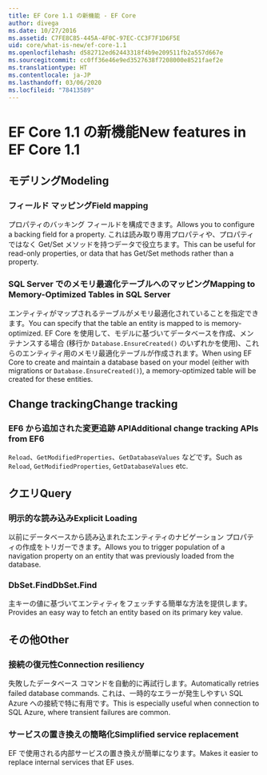 ```yaml
---
title: EF Core 1.1 の新機能 - EF Core
author: divega
ms.date: 10/27/2016
ms.assetid: C7FE8C85-445A-4F0C-97EC-CC3F7F1D6F5E
uid: core/what-is-new/ef-core-1.1
ms.openlocfilehash: d582712ed62443318f4b9e209511fb2a557d667e
ms.sourcegitcommit: cc0ff36e46e9ed3527638f7208000e8521faef2e
ms.translationtype: HT
ms.contentlocale: ja-JP
ms.lasthandoff: 03/06/2020
ms.locfileid: "78413589"
---
```

# <a name="new-features-in-ef-core-11"></a><span data-ttu-id="fb814-102">EF Core 1.1 の新機能</span><span class="sxs-lookup"><span data-stu-id="fb814-102">New features in EF Core 1.1</span></span>

## <a name="modeling"></a><span data-ttu-id="fb814-103">モデリング</span><span class="sxs-lookup"><span data-stu-id="fb814-103">Modeling</span></span>

### <a name="field-mapping"></a><span data-ttu-id="fb814-104">フィールド マッピング</span><span class="sxs-lookup"><span data-stu-id="fb814-104">Field mapping</span></span>

<span data-ttu-id="fb814-105">プロパティのバッキング フィールドを構成できます。</span><span class="sxs-lookup"><span data-stu-id="fb814-105">Allows you to configure a backing field for a property.</span></span> <span data-ttu-id="fb814-106">これは読み取り専用プロパティや、プロパティではなく Get/Set メソッドを持つデータで役立ちます。</span><span class="sxs-lookup"><span data-stu-id="fb814-106">This can be useful for read-only properties, or data that has Get/Set methods rather than a property.</span></span>

### <a name="mapping-to-memory-optimized-tables-in-sql-server"></a><span data-ttu-id="fb814-107">SQL Server でのメモリ最適化テーブルへのマッピング</span><span class="sxs-lookup"><span data-stu-id="fb814-107">Mapping to Memory-Optimized Tables in SQL Server</span></span>

<span data-ttu-id="fb814-108">エンティティがマップされるテーブルがメモリ最適化されていることを指定できます。</span><span class="sxs-lookup"><span data-stu-id="fb814-108">You can specify that the table an entity is mapped to is memory-optimized.</span></span> <span data-ttu-id="fb814-109">EF Core を使用して、モデルに基づいてデータベースを作成、メンテナンスする場合 (移行か `Database.EnsureCreated()` のいずれかを使用)、これらのエンティティ用のメモリ最適化テーブルが作成されます。</span><span class="sxs-lookup"><span data-stu-id="fb814-109">When using EF Core to create and maintain a database based on your model (either with migrations or `Database.EnsureCreated()`), a memory-optimized table will be created for these entities.</span></span>

## <a name="change-tracking"></a><span data-ttu-id="fb814-110">Change tracking</span><span class="sxs-lookup"><span data-stu-id="fb814-110">Change tracking</span></span>

### <a name="additional-change-tracking-apis-from-ef6"></a><span data-ttu-id="fb814-111">EF6 から追加された変更追跡 API</span><span class="sxs-lookup"><span data-stu-id="fb814-111">Additional change tracking APIs from EF6</span></span>

<span data-ttu-id="fb814-112">`Reload`、`GetModifiedProperties`、`GetDatabaseValues` などです。</span><span class="sxs-lookup"><span data-stu-id="fb814-112">Such as `Reload`, `GetModifiedProperties`, `GetDatabaseValues` etc.</span></span>

## <a name="query"></a><span data-ttu-id="fb814-113">クエリ</span><span class="sxs-lookup"><span data-stu-id="fb814-113">Query</span></span>

### <a name="explicit-loading"></a><span data-ttu-id="fb814-114">明示的な読み込み</span><span class="sxs-lookup"><span data-stu-id="fb814-114">Explicit Loading</span></span>

<span data-ttu-id="fb814-115">以前にデータベースから読み込まれたエンティティのナビゲーション プロパティの作成をトリガーできます。</span><span class="sxs-lookup"><span data-stu-id="fb814-115">Allows you to trigger population of a navigation property on an entity that was previously loaded from the database.</span></span>

### <a name="dbsetfind"></a><span data-ttu-id="fb814-116">DbSet.Find</span><span class="sxs-lookup"><span data-stu-id="fb814-116">DbSet.Find</span></span>

<span data-ttu-id="fb814-117">主キーの値に基づいてエンティティをフェッチする簡単な方法を提供します。</span><span class="sxs-lookup"><span data-stu-id="fb814-117">Provides an easy way to fetch an entity based on its primary key value.</span></span>

## <a name="other"></a><span data-ttu-id="fb814-118">その他</span><span class="sxs-lookup"><span data-stu-id="fb814-118">Other</span></span>

### <a name="connection-resiliency"></a><span data-ttu-id="fb814-119">接続の復元性</span><span class="sxs-lookup"><span data-stu-id="fb814-119">Connection resiliency</span></span>

<span data-ttu-id="fb814-120">失敗したデータベース コマンドを自動的に再試行します。</span><span class="sxs-lookup"><span data-stu-id="fb814-120">Automatically retries failed database commands.</span></span> <span data-ttu-id="fb814-121">これは、一時的なエラーが発生しやすい SQL Azure への接続で特に有用です。</span><span class="sxs-lookup"><span data-stu-id="fb814-121">This is especially useful when connection to SQL Azure, where transient failures are common.</span></span>

### <a name="simplified-service-replacement"></a><span data-ttu-id="fb814-122">サービスの置き換えの簡略化</span><span class="sxs-lookup"><span data-stu-id="fb814-122">Simplified service replacement</span></span>

<span data-ttu-id="fb814-123">EF で使用される内部サービスの置き換えが簡単になります。</span><span class="sxs-lookup"><span data-stu-id="fb814-123">Makes it easier to replace internal services that EF uses.</span></span>
